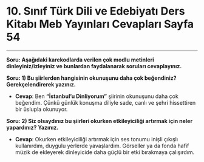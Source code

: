 # 10. Sınıf Türk Dili ve Edebiyatı Ders Kitabı Meb Yayınları Cevapları Sayfa 54

---

**Soru: Aşağıdaki karekodlarda verilen çok modlu metinleri dinleyiniz/izleyiniz ve bunlardan faydalanarak soruları cevaplayınız.**

**Soru: 1) Bu şiirlerden hangisinin okunuşunu daha çok beğendiniz? Gerekçelendirerek yazınız.**

-   **Cevap**: Ben **“İstanbul’u Dinliyorum”** şiirinin okunuşunu daha çok beğendim. Çünkü günlük konuşma diliyle sade, canlı ve şehri hissettiren bir üslupla okunuyor.

**Soru: 2) Siz olsaydınız bu şiirleri okurken etkileyiciliği artırmak için neler yapardınız? Yazınız.**

-   **Cevap**: Okurken etkileyiciliği artırmak için ses tonumu inişli çıkışlı kullanırdım, duygulu yerlerde yavaşlardım. Görseller ya da fonda hafif müzik de ekleyerek dinleyicide daha güçlü bir etki bırakmaya çalışırdım.